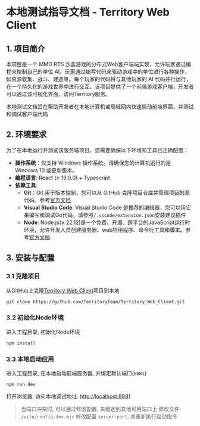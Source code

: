 # 本地测试指导文档 - Territory Web Client

## 1. 项目简介

本项目是一个 MMO RTS 沙盒游戏的分布式Web客户端端实现，允许玩家通过编程来控制自己的单位 AI。玩家通过编写代码来驱动游戏中的单位进行各种操作，如资源收集、战斗、建造等。每个玩家的代码将与其他玩家的 AI 代码并行运行，在一个持久化的游戏世界中进行交互。该项目提供了一个前端游戏客户端，开发者可以通过该可视化界面，访问Territory服务。

本地测试文档旨在帮助开发者在本地计算机或局域网内快速启动前端界面，并测试和调试客户端代码

## 2. 环境要求

为了在本地运行并测试该服务端项目，您需要确保以下环境和工具已正确配置：

* **操作系统**：仅支持 Windows 操作系统。请确保您的计算机运行的是 Windows 10 或更新版本。
* **编程语言**: React (≥ 19.0.0) + Typescript
* **依赖工具**:
  * **Git**：Git 用于版本控制，您可以从 GitHub 克隆项目仓库并管理项目的源代码。参考[官方文档](https://git-scm.com/book/zh/v2/%E8%B5%B7%E6%AD%A5-%E5%AE%89%E8%A3%85-Git)
  * **Visual Studio Code**: Visual Studio Code 是推荐的编辑器，您可以用它来编写和调试Go代码。请参照`/.vscode/extension.json`安装建议插件
  * **Node**: Node.js(≥ 22.12)是一个免费、开源、跨平台的JavaScript运行时环境，允许开发人员创建服务器、web应用程序、命令行工具和脚本。参考[官方文档](https://nodejs.org/zh-cn/)

## 3. 安装与配置

### 3.1 克隆项目

从GitHub上克隆[Territory Web Client](https://github.com/TerritoryTeam/Territory_Web_Client)项目到本地

```shell
git clone https://github.com/TerritoryTeam/Territory_Web_Client.git
```

### 3.2 初始化Node环境

进入工程目录, 初始化Node环境

```shell
npm install
```

### 3.3 本地启动应用

进入工程目录, 在本地启动前端服务器, 并绑定默认端口(`8081`)

```shell
npm run dev
```

打开浏览器, 访问本地调试地址: [http://localhost:8081](http://localhost:8081)

> 当端口冲突时, 可以通过修改配置, 来绑定到其他可用端口上
> 修改文件: `/vite/config.dev.mjs` 修改配置 `server-port`, 并重新执行启动指令

